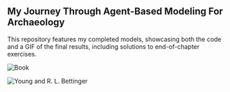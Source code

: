 ## My Journey Through Agent-Based Modeling For Archaeology

This repository features my completed models, showcasing both the code and a GIF of the final results, including solutions to end-of-chapter exercises.

![Book](https://github.com/SantaFeInstitute/ABMA/tree/master/ch1)

![Young and R. L. Bettinger](./young-and-bettingers-simulation-of-dispersal/NetLogo_5fYs6VsV3e.gif)